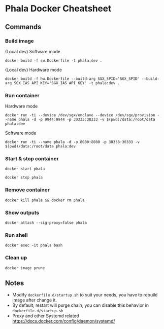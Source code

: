 Phala Docker Cheatsheet
====

## Commands

### Build image

(Local dev) Software mode

`docker build -f sw.Dockerfile -t phala:dev .`

(Local dev) Hardware mode

`docker build -f hw.Dockerfile --build-arg SGX_SPID='SGX_SPID' --build-arg SGX_IAS_API_KEY='SGX_IAS_API_KEY' -t phala:dev .`

### Run container

Hardware mode

`docker run -ti --device /dev/sgx/enclave --device /dev/sgx/provision --name phala -d -p 9944:9944 -p 30333:30333 -v $(pwd)/data:/root/data phala:dev`

Software mode

`docker run -ti --name phala -d -p 8080:8080 -p 30333:30333 -v $(pwd)/data:/root/data phala:dev`

### Start & stop container

`docker start phala`

`docker stop phala`

### Remove container

`docker kill phala && docker rm phala`

### Show outputs

`docker attach --sig-proxy=false phala`

### Run shell

`docker exec -it phala bash`

### Clean up

`docker image prune`

## Notes

- Modify `dockerfile.d/startup.sh` to suit your needs, you have to rebuild image after change it.
- By default, restart will purge chain, you can disable this behavior in `dockerfile.d/startup.sh`
- Proxy and other Systemd related <https://docs.docker.com/config/daemon/systemd/>
